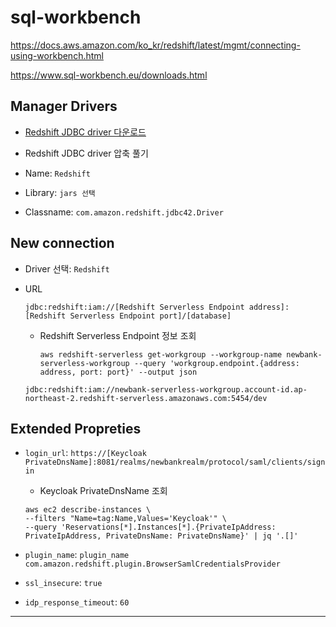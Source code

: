 # sql-workbench

https://docs.aws.amazon.com/ko_kr/redshift/latest/mgmt/connecting-using-workbench.html

https://www.sql-workbench.eu/downloads.html


## Manager Drivers

- [Redshift JDBC driver 다운로드](https://s3.amazonaws.com/redshift-downloads/drivers/jdbc/2.1.0.28/redshift-jdbc42-2.1.0.28.zip)
- Redshift JDBC driver 압축 풀기

- Name: `Redshift`
- Library: `jars 선택`
- Classname: `com.amazon.redshift.jdbc42.Driver`

## New connection

- Driver 선택: `Redshift`

- URL
  ```
  jdbc:redshift:iam://[Redshift Serverless Endpoint address]:[Redshift Serverless Endpoint port]/[database]
  ```

  - Redshift Serverless Endpoint 정보 조회
    ```
    aws redshift-serverless get-workgroup --workgroup-name newbank-serverless-workgroup --query 'workgroup.endpoint.{address: address, port: port}' --output json
    ```

  ```
  jdbc:redshift:iam://newbank-serverless-workgroup.account-id.ap-northeast-2.redshift-serverless.amazonaws.com:5454/dev
  ```

## Extended Propreties

- `login_url`: `https://[Keycloak PrivateDnsName]:8081/realms/newbankrealm/protocol/saml/clients/signin`
  - Keycloak PrivateDnsName 조회
  ```
  aws ec2 describe-instances \
  --filters "Name=tag:Name,Values='Keycloak'" \
  --query 'Reservations[*].Instances[*].{PrivateIpAddress: PrivateIpAddress, PrivateDnsName: PrivateDnsName}' | jq '.[]'
  ```

- `plugin_name`: `plugin_name	com.amazon.redshift.plugin.BrowserSamlCredentialsProvider`
- `ssl_insecure`: `true`
- `idp_response_timeout`: `60`

---

